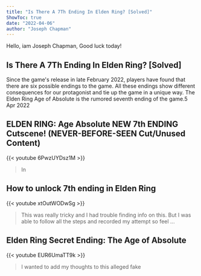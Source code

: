 ```yaml
---
title: "Is There A 7Th Ending In Elden Ring? [Solved]"
ShowToc: true 
date: "2022-04-06"
author: "Joseph Chapman" 
---
```


Hello, iam Joseph Chapman, Good luck today!
## Is There A 7Th Ending In Elden Ring? [Solved]
Since the game's release in late February 2022, players have found that there are six possible endings to the game. All these endings show different consequences for our protagonist and tie up the game in a unique way. The Elden Ring Age of Absolute is the rumored seventh ending of the game.5 Apr 2022

## ELDEN RING: Age Absolute NEW 7th ENDING Cutscene! (NEVER-BEFORE-SEEN Cut/Unused Content)
{{< youtube 6PwzUYDsz1M >}}
>In 

## How to unlock 7th ending in Elden Ring
{{< youtube xtOutWODwSg >}}
>This was really tricky and I had trouble finding info on this. But I was able to follow all the steps and recorded my attempt so feel ...

## Elden Ring Secret Ending: The Age of Absolute
{{< youtube EUR6UmaTT9k >}}
>I wanted to add my thoughts to this alleged fake 

